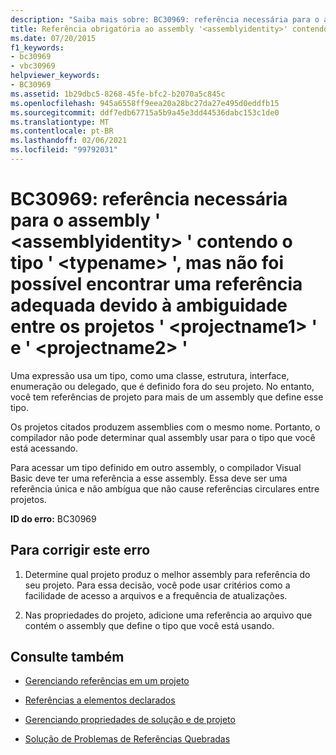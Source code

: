 ```yaml
---
description: "Saiba mais sobre: BC30969: referência necessária para o assembly ' <assemblyidentity> ' contendo o tipo ' <typename> ', mas não foi possível encontrar uma referência adequada devido à ambiguidade entre os projetos ' <projectname1> ' e '<projectname2>"
title: Referência obrigatória ao assembly '<assemblyidentity>' contendo o tipo '<typename>', mas não foi possível localizar uma referência adequada devido à ambiguidade entre os projetos '<projectname1>' e '<projectname2>'
ms.date: 07/20/2015
f1_keywords:
- bc30969
- vbc30969
helpviewer_keywords:
- BC30969
ms.assetid: 1b29dbc5-8268-45fe-bfc2-b2070a5c845c
ms.openlocfilehash: 945a6558ff9eea20a28bc27da27e495d0eddfb15
ms.sourcegitcommit: ddf7edb67715a5b9a45e3dd44536dabc153c1de0
ms.translationtype: MT
ms.contentlocale: pt-BR
ms.lasthandoff: 02/06/2021
ms.locfileid: "99792031"
---
```

# <a name="bc30969-reference-required-to-assembly-assemblyidentity-containing-type-typename-but-a-suitable-reference-could-not-be-found-due-to-ambiguity-between-projects-projectname1-and-projectname2"></a>BC30969: referência necessária para o assembly ' \<assemblyidentity> ' contendo o tipo ' \<typename> ', mas não foi possível encontrar uma referência adequada devido à ambiguidade entre os projetos ' \<projectname1> ' e ' \<projectname2> '

Uma expressão usa um tipo, como uma classe, estrutura, interface, enumeração ou delegado, que é definido fora do seu projeto. No entanto, você tem referências de projeto para mais de um assembly que define esse tipo.

 Os projetos citados produzem assemblies com o mesmo nome. Portanto, o compilador não pode determinar qual assembly usar para o tipo que você está acessando.

 Para acessar um tipo definido em outro assembly, o compilador Visual Basic deve ter uma referência a esse assembly. Essa deve ser uma referência única e não ambígua que não cause referências circulares entre projetos.

 **ID do erro:** BC30969

## <a name="to-correct-this-error"></a>Para corrigir este erro

1. Determine qual projeto produz o melhor assembly para referência do seu projeto. Para essa decisão, você pode usar critérios como a facilidade de acesso a arquivos e a frequência de atualizações.

2. Nas propriedades do projeto, adicione uma referência ao arquivo que contém o assembly que define o tipo que você está usando.

## <a name="see-also"></a>Consulte também

- [Gerenciando referências em um projeto](/visualstudio/ide/managing-references-in-a-project)
- [Referências a elementos declarados](../../programming-guide/language-features/declared-elements/references-to-declared-elements.md)

- [Gerenciando propriedades de solução e de projeto](/visualstudio/ide/managing-project-and-solution-properties)
- [Solução de Problemas de Referências Quebradas](/visualstudio/ide/troubleshooting-broken-references)
